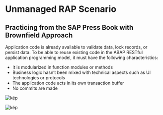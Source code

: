 # Unmanaged RAP Scenario

## Practicing from the SAP Press Book with Brownfield Approach

Application code is already available to validate data, lock records, or persist data.
To be able to reuse existing code in the ABAP RESTful application programming model, it must have the following characteristics:
- It is modularized in function modules or methods
- Business logic hasn’t been mixed with technical aspects such as UI technologies or protocols
- The application code acts in its own transaction buffer
- No commits are made

![kép](https://github.com/attilaberencsi/abaprapunmanaged/assets/20442467/f2d61cd6-d3a8-4ac7-8d92-10c8d087f7d0)

![kép](https://github.com/attilaberencsi/abaprapunmanaged/assets/20442467/8f0bd1f0-ef14-4c07-8fdd-07534c8e3b6d)
